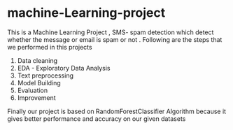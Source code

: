 # machine-Learning-project

This is a Machine Learning Project , SMS- spam detection which detect whether the message or email is spam or not .
Following are the steps that we performed in this projects
1. Data cleaning
2. EDA - Exploratory Data Analysis
3. Text preprocessing
4. Model Building
5. Evaluation
6. Improvement

Finally our project is based on RandomForestClassifier Algorithm because it gives better performance and accuracy on our given datasets
